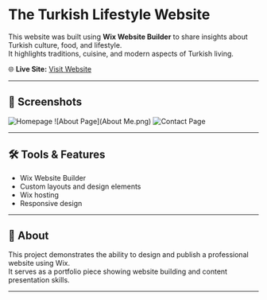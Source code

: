 # The Turkish Lifestyle Website

This website was built using **Wix Website Builder** to share insights about Turkish culture, food, and lifestyle.  
It highlights traditions, cuisine, and modern aspects of Turkish living.

🌐 **Live Site:** [Visit Website](https://fola8366.wixsite.com/the-turkish-lifestyl)

---

## 📸 Screenshots

![Homepage](Home.png)
![About Page](About Me.png)
![Contact Page](contact.png)

---

## 🛠 Tools & Features
- Wix Website Builder  
- Custom layouts and design elements  
- Wix hosting  
- Responsive design  

---

## 📖 About
This project demonstrates the ability to design and publish a professional website using Wix.  
It serves as a portfolio piece showing website building and content presentation skills.

---


